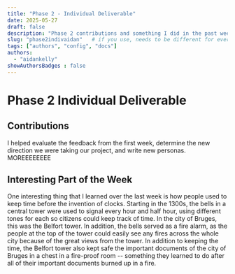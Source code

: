 ```yaml
---
title: "Phase 2 - Individual Deliverable"
date: 2025-05-27
draft: false
description: "Phase 2 contributions and something I did in the past week."
slug: "phase2indivaidan"   # if you use, needs to be different for every post
tags: ["authors", "config", "docs"]
authors:
  - "aidankelly"
showAuthorsBadges : false
---
```


# Phase 2 Individual Deliverable

## Contributions

I helped evaluate the feedback from the first week, determine the new direction we were taking our project, and write new personas.
MOREEEEEEEE


## Interesting Part of the Week

One interesting thing that I learned over the last week is how people used to keep time before the invention of clocks. Starting in the 1300s, the bells in a central tower were used to signal every hour and half hour, using different tones for each so citizens could keep track of time. In the city of Bruges, this was the Belfort tower. In addition, the bells served as a fire alarm, as the people at the top of the tower could easily see any fires across the whole city because of the great views from the tower. In addition to keeping the time, the Belfort tower also kept safe the important documents of the city of Bruges in a chest in a fire-proof room -- something they learned to do after all of their important documents burned up in a fire.

